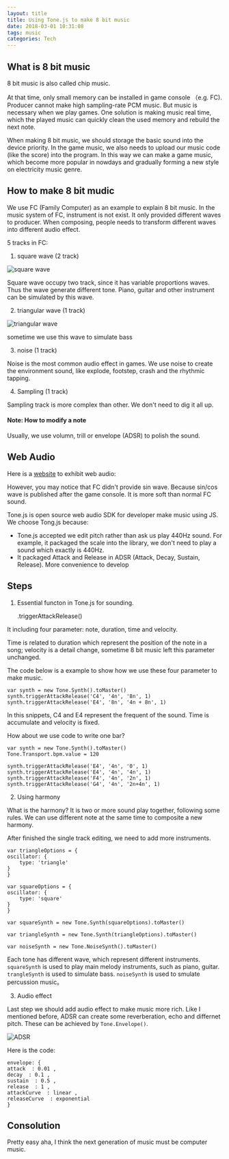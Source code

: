 ```yaml
---
layout: title
title: Using Tone.js to make 8 bit music
date: 2018-03-01 10:31:08
tags: music
categories: Tech
---
```


## What is 8 bit music
8 bit music is also called chip music.

At that time, only small memory can be installed in game console （e.g. FC). Producer cannot make high sampling-rate PCM music. But music is necessary when we play games. One solution is making music real time, which the played music can quickly clean the used memory and rebuild the next note. 

When making 8 bit music, we should storage the basic sound into the device priority. In the game music, we also needs to upload our music code (like the score) into the program. In this way we can make a game music, which become more popular in nowdays and gradually forming a new style on electricity music genre.

## How to make 8 bit mudic

We use FC (Family Computer) as an example to explain 8 bit music. In the music system of FC, instrument is not exist. It only provided different waves to producer. When composing, people needs to transform different waves into different audio effect.

5 tracks in FC:

1. square wave (2 track)

![square wave](https://i.loli.net/2019/02/12/5c62ce1f5dc96.jpg)

Square wave occupy two track, since it has variable proportions waves. Thus the wave generate different tone. Piano, guitar and other instrument can be simulated by this wave.  

2. triangular wave (1 track)

![triangular wave](https://i.loli.net/2019/02/12/5c62ce1f6c3b1.jpg)

sometime we use this wave to simulate bass

3. noise (1 track)

Noise is the most common audio effect in games. We use noise to create the environment sound, like explode, footstep, crash and the rhythmic tapping.

4. Sampling (1 track)

Sampling track is more complex than other. We don't need to dig it all up. 

#### Note: How to modify a note

Usually, we use volumn, trill or envelope (ADSR) to polish the sound. 

## Web Audio

Here is a [website](https://codepen.io/anon/embed/LxJEaj?slug-hash=LxJEaj&default-tab=result&height=300&theme-id=0&embed-version=2&user=anon) to exhibit web audio: 

However, you may notice that FC didn't provide sin wave. Because sin/cos wave is published after the game console. It is more soft than normal FC sound. 

Tone.js is open source web audio SDK for developer make music using JS. We choose Tong.js because:

+ Tone.js accepted we edit pitch rather than ask us play 440Hz sound. For example, it packaged the scale into the library, we don't need to play a sound which exactly is 440Hz.
+ It packaged Attack and Release in ADSR (Attack, Decay, Sustain, Release). More convenience to develop 

## Steps

1. Essential functon in Tone.js for sounding.

    .triggerAttackRelease()

It including four parameter: note, duration, time and velocity.

Time is related to duration which represent the position of the note in a song; velocity is a detail change, sometime 8 bit music left this parameter unchanged.

The code below is a example to show how we use these four parameter to make music.

    var synth = new Tone.Synth().toMaster()
    synth.triggerAttackRelease('C4', '4n', '8n', 1)
    synth.triggerAttackRelease('E4', '8n', '4n + 8n', 1)

In this snippets, C4 and E4 represent the frequent of the sound. Time is accumulate and velocity is fixed. 

How about we use code to write one bar?

    var synth = new Tone.Synth().toMaster()
    Tone.Transport.bpm.value = 120

    synth.triggerAttackRelease('E4', '4n', '0', 1)
    synth.triggerAttackRelease('E4', '4n', '4n', 1)
    synth.triggerAttackRelease('F4', '4n', '2n', 1)
    synth.triggerAttackRelease('G4', '4n', '2n+4n', 1)

2. Using harmony

What is the harmony? It is two or more sound play together, following some rules. We can use different note at the same time to composite a new harmony. 

After finished the single track editing, we need to add more instruments.

    var triangleOptions = {
    oscillator: {
        type: 'triangle'
    }
    }

    var squareOptions = {
    oscillator: {
        type: 'square'
    }
    }

    var squareSynth = new Tone.Synth(squareOptions).toMaster()

    var triangleSynth = new Tone.Synth(triangleOptions).toMaster()

    var noiseSynth = new Tone.NoiseSynth().toMaster()

Each tone has different wave, which represent different instruments. `squareSynth` is used to play main melody instruments, such as piano, guitar. `trangleSynth` is used to simulate bass. `noiseSynth` is used to smulate percussion music。

3. Audio effect

Last step we should add audio effect to make music more rich. Like I mentioned before, ADSR can create some reverberation, echo and differnet pitch. These can be achieved by `Tone.Envelope()`.

![ADSR](https://i.loli.net/2019/02/12/5c62ce1f5dc96.jpg)

Here is the code:

    envelope: {
    attack  : 0.01 ,
    decay  : 0.1 ,
    sustain  : 0.5 ,
    release  : 1 ,
    attackCurve  : linear ,
    releaseCurve  : exponential
    }

## Consolution
Pretty easy aha, I think the next generation of music must be computer music. 